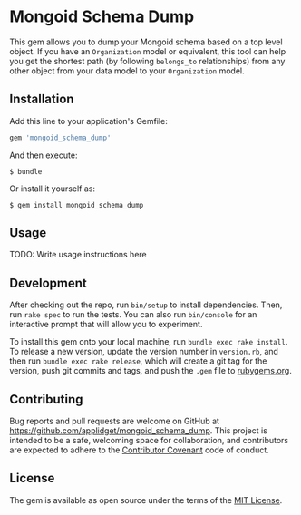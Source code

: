 # Mongoid Schema Dump

This gem allows you to dump your Mongoid schema based on a top level object. If you have an `Organization` model or equivalent, this tool can help you get the shortest path (by following `belongs_to` relationships) from any other object from your data model to your `Organization` model. 

## Installation

Add this line to your application's Gemfile:

```ruby
gem 'mongoid_schema_dump'
```

And then execute:

    $ bundle

Or install it yourself as:

    $ gem install mongoid_schema_dump

## Usage

TODO: Write usage instructions here

## Development

After checking out the repo, run `bin/setup` to install dependencies. Then, run `rake spec` to run the tests. You can also run `bin/console` for an interactive prompt that will allow you to experiment.

To install this gem onto your local machine, run `bundle exec rake install`. To release a new version, update the version number in `version.rb`, and then run `bundle exec rake release`, which will create a git tag for the version, push git commits and tags, and push the `.gem` file to [rubygems.org](https://rubygems.org).

## Contributing

Bug reports and pull requests are welcome on GitHub at https://github.com/applidget/mongoid_schema_dump. This project is intended to be a safe, welcoming space for collaboration, and contributors are expected to adhere to the [Contributor Covenant](contributor-covenant.org) code of conduct.


## License

The gem is available as open source under the terms of the [MIT License](http://opensource.org/licenses/MIT).

